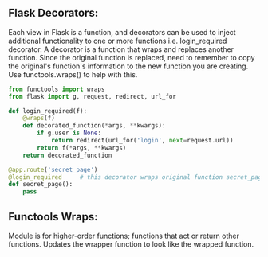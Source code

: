 ## Flask Decorators:
Each view in Flask is a function, and decorators can be used to inject additional functionality to one or more functions i.e. login_required decorator.
A decorator is a function that wraps and replaces another function. Since the original function is replaced, need to remember to copy the original's 
function's information to the new function you are creating. Use functools.wraps() to help with this.
```python
from functools import wraps
from flask import g, request, redirect, url_for

def login_required(f):
    @wraps(f)
    def decorated_function(*args, **kwargs):
        if g.user is None:
            return redirect(url_for('login', next=request.url))
        return f(*args, **kwargs)
    return decorated_function

@app.route('secret_page')
@login_required     # this decorator wraps original function secret_page(); to return original function, use @wraps
def secret_page():
    pass
```
## Functools Wraps:
Module is for higher-order functions; functions that act or return other functions. Updates the wrapper function to look like the wrapped function.
